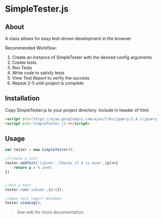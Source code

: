 # SimpleTester.js

## About
A class allows for easy test-driven development in the browser

Recommended Workflow:
1. Create an instance of SimpleTester with the desired config arguments
2. Create tests
3. Run Tests
4. Write code to satisfy tests
5. View Test Report to verify the success
6. Repeat 2-5 until project is complete

## Installation

Copy SimpleTester.js to your project directory.
Include in header of html
```html
<script src="https://ajax.googleapis.com/ajax/libs/jquery/3.4.1/jquery.min.js"></script>
<script src='SimpleTester.js'></script>
```

## Usage
```javascript
var tester = new SimpleTester();

//Create a test
tester.addTest('isEven','Checks if X is even',(p)=>{
    return p.x % 2==0;
})


//Run a test
tester.run('isEven',{x:6});

//Open test report Windows
tester.viewLog();

```
> See wiki for more documentation
